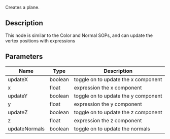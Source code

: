 Creates a plane.


## Description

This node is similar to the Color and Normal SOPs, and can update the vertex positions with expressions


## Parameters

<table>
<thead>
	<tr>
		<th>Name</th>
		<th>Type</th>
		<th>Description</th>
	</tr>
</thead>
<tr>
	<td>updateX</td>
	<td><div class='bg-emerald-800 px-2 py-px text-white rounded-sm'>boolean</div></td>
	<td>toggle on to update the x component</td>
</tr>
<tr>
	<td>x</td>
	<td><div class='bg-yellow-800 px-2 py-px text-white rounded-sm'>float</div></td>
	<td>expression the x component</td>
</tr>
<tr>
	<td>updateY</td>
	<td><div class='bg-emerald-800 px-2 py-px text-white rounded-sm'>boolean</div></td>
	<td>toggle on to update the y component</td>
</tr>
<tr>
	<td>y</td>
	<td><div class='bg-yellow-800 px-2 py-px text-white rounded-sm'>float</div></td>
	<td>expression the y component</td>
</tr>
<tr>
	<td>updateZ</td>
	<td><div class='bg-emerald-800 px-2 py-px text-white rounded-sm'>boolean</div></td>
	<td>toggle on to update the z component</td>
</tr>
<tr>
	<td>z</td>
	<td><div class='bg-yellow-800 px-2 py-px text-white rounded-sm'>float</div></td>
	<td>expression the z component</td>
</tr>
<tr>
	<td>updateNormals</td>
	<td><div class='bg-emerald-800 px-2 py-px text-white rounded-sm'>boolean</div></td>
	<td>toggle on to update the normals</td>
</tr>
</table>